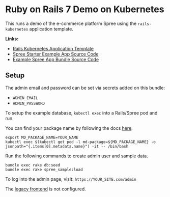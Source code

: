 # Ruby on Rails 7 Demo on Kubernetes

This runs a demo of the e-commerce platform Spree using the `rails-kubernetes` application template.

**Links:**

* [Rails Kubernetes Application Template](https://github.com/massdriver-cloud/application-templates/tree/main/rails-kubernetes)
* [Spree Starter Example App Source Code](https://github.com/massdriver-cloud/spree_starter)
* [Example Spree App Bundle Source Code](https://github.com/massdriver-cloud/application-examples/tree/main/k8s/rails-spree)
## Setup

The admin email and password can be set via secrets added on this bundle:

* `ADMIN_EMAIL`
* `ADMIN_PASSWORD`

To setup the example database, `kubectl exec` into a Rails/Spree pod and run.

You can find your package name by following the docs [here](https://docs.massdriver.cloud/applications/deploying-application#:~:text=expects%20the%20package%20name).

```shell
export MD_PACKAGE_NAME=YOUR_NAME
kubectl exec $(kubectl get pod -l md-package=${MD_PACKAGE_NAME} -o jsonpath="{.items[0].metadata.name}") -it -- /bin/bash
```

Run the following commands to create admin user and sample data.

```shell
bundle exec rake db:seed
bundle exec rake spree_sample:load
```

To log into the admin page, visit: `https://YOUR_SITE.com/admin`

The [legacy frontend](https://github.com/spree/spree_legacy_frontend) is not configured.
